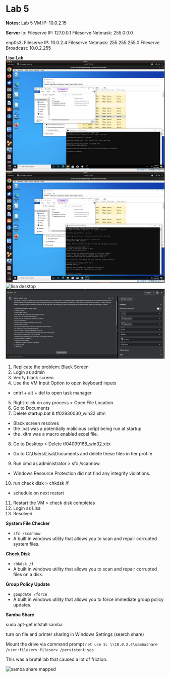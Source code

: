 # Lab 5

**Notes:**
Lab 5 VM IP: 10.0.2.15


**Server**
lo:
Fileserve IP: 127.0.0.1
Fileserve Netmask: 255.0.0.0

<!-- This is the proper information to use for networking and remoting -->
enp0s3: 
Fileserve IP: 10.0.2.4
Fileserve Netmask: 255.255.255.0
Fileserve Broadcast: 10.0.2.255

**Lisa Lab**
![sfc scan](media/sfc-scan.png)
![gpupdate](media/gpupdate.png)
![lisa desktop](media/lisa.png)
![spiceworks ticket](media/spicelab.png)

1. Replicate the problem: Black Screen
2. Login as admin
3. Verify blank screen
4. Use the VM Input Option to open keyboard inputs
- cntrl + alt + del to open task manager
5. Right-click on any process > Open File Location
6. Go to Documents
7. Delete startup.bat & tf02930030_win32.xltm
- Black screen resolves
- the .bat was a potentially malicious script being run at startup
- the .xltm was a macro enabled excel file.  
8. Go to Desktop > Delete tf04099168_win32.xltx
- Go to C:\Users\Lisa\Documents and delete these files in her profile
9. Run cmd as administrator > sfc /scannow
- Windows Resource Protection did not find any integrity violations.
10. run check disk > chkdsk /f
- schedule on next restart
11. Restart the VM > check disk completes
12. Login as Lisa
13. Resolved

**System File Checker**
- `sfc /scannow`
- A built in windows utility that allows you to scan and repair corrupted system files.

**Check Disk**
- `chkdsk /f`
- A built in windows utility that allows you to scan and repair corrupted files on a disk.

**Group Policy Update**
- `gpupdate /force`
- A built in windows utility that allows you to force immediate group policy updates.

**Samba Share**

sudo apt-get intstall samba

turn on file and printer sharing in Windows Settings (search share)

Mount the drive via command prompt
`net use S: \\10.0.2.4\sambashare /user:fileserv fileserv /persistent:yes`

This was a brutal lab that caused a lot of friction.

![samba share mapped](media/drivemapped.png)


